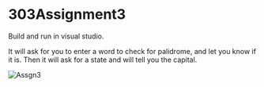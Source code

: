 # 303Assignment3

Build and run in visual studio.

It will ask for you to enter a word to check for palidrome, and let you know if it is. Then it will ask for a state and will tell you the capital.

![Assgn3](https://user-images.githubusercontent.com/113869280/206351138-f7e0f000-03e4-46e0-b96c-197b3251cdaa.PNG)
